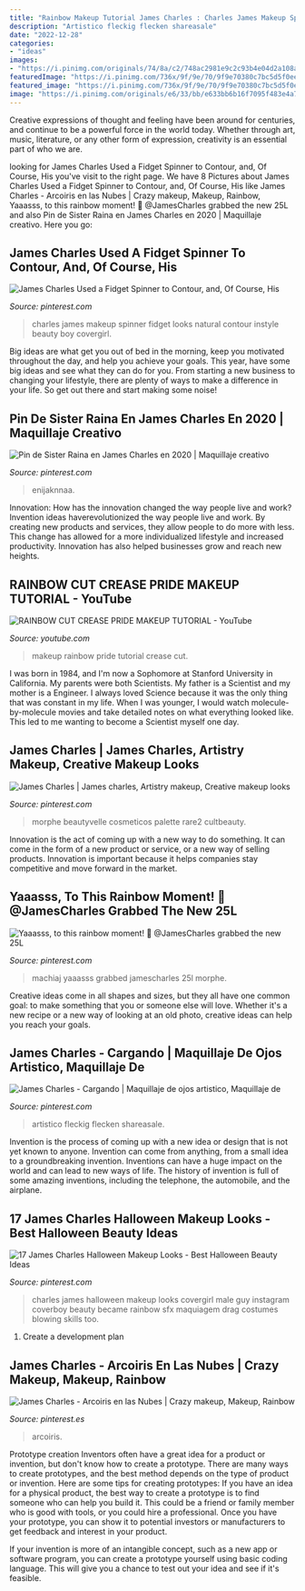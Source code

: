 ```yaml
---
title: "Rainbow Makeup Tutorial James Charles : Charles James Makeup Spinner Fidget Looks Natural Contour Instyle Beauty Boy Covergirl"
description: "Artistico fleckig flecken shareasale"
date: "2022-12-28"
categories:
- "ideas"
images:
- "https://i.pinimg.com/originals/74/8a/c2/748ac2981e9c2c93b4e04d2a108a684c.jpg"
featuredImage: "https://i.pinimg.com/736x/9f/9e/70/9f9e70380c7bc5d5f0ee4b5979de4280.jpg"
featured_image: "https://i.pinimg.com/736x/9f/9e/70/9f9e70380c7bc5d5f0ee4b5979de4280.jpg"
image: "https://i.pinimg.com/originals/e6/33/bb/e633bb6b16f7095f483e4a7ab3bd7159.png"
---
```



Creative expressions of thought and feeling have been around for centuries, and continue to be a powerful force in the world today. Whether through art, music, literature, or any other form of expression, creativity is an essential part of who we are.

	

		
looking for James Charles Used a Fidget Spinner to Contour, and, Of Course, His you've visit to the right page. We have 8 Pictures about James Charles Used a Fidget Spinner to Contour, and, Of Course, His like James Charles - Arcoiris en las Nubes | Crazy makeup, Makeup, Rainbow, Yaaasss, to this rainbow moment! 🌈 @JamesCharles grabbed the new 25L and also Pin de Sister Raina en James Charles en 2020 | Maquillaje creativo. Here you go:
		
    
## James Charles Used A Fidget Spinner To Contour, And, Of Course, His

<img loading=lazy src="https://i.pinimg.com/originals/58/f3/0c/58f30ca0ef9b8fe0c534de6b7d9a1610.jpg" onerror="this.onerror=null;this.src='https://tse1.mm.bing.net/th?id=OIP.hkA9vOuc3c1Vrti_3q2zvAHaHc&amp;pid=15.1';" alt="James Charles Used a Fidget Spinner to Contour, and, Of Course, His">

_Source: pinterest.com_

>charles james makeup spinner fidget looks natural contour instyle beauty boy covergirl. 

	

Big ideas are what get you out of bed in the morning, keep you motivated throughout the day, and help you achieve your goals. This year, have some big ideas and see what they can do for you. From starting a new business to changing your lifestyle, there are plenty of ways to make a difference in your life. So get out there and start making some noise!

    
## Pin De Sister Raina En James Charles En 2020 | Maquillaje Creativo

<img loading=lazy src="https://i.pinimg.com/736x/81/f3/25/81f32530c9295f94f8eefc957f67b0d7.jpg" onerror="this.onerror=null;this.src='https://tse3.mm.bing.net/th?id=OIP.hYkdFtmsieb6KG78AcyUpwAAAA&amp;pid=15.1';" alt="Pin de Sister Raina en James Charles en 2020 | Maquillaje creativo">

_Source: pinterest.com_

>enijaknnaa. 

	

Innovation: How has the innovation changed the way people live and work?
Invention ideas haverevolutionized the way people live and work. By creating new products and services, they allow people to do more with less. This change has allowed for a more individualized lifestyle and increased productivity. Innovation has also helped businesses grow and reach new heights.

    
## RAINBOW CUT CREASE PRIDE MAKEUP TUTORIAL - YouTube

<img loading=lazy src="https://i.ytimg.com/vi/qk6X02zbUao/maxresdefault.jpg" onerror="this.onerror=null;this.src='https://tse2.mm.bing.net/th?id=OIP.9Gl90NAPxD3pXHVD4jTy-AHaEK&amp;pid=15.1';" alt="RAINBOW CUT CREASE PRIDE MAKEUP TUTORIAL - YouTube">

_Source: youtube.com_

>makeup rainbow pride tutorial crease cut. 

	

I was born in 1984, and I'm now a Sophomore at Stanford University in California. My parents were both Scientists. My father is a Scientist and my mother is a Engineer. I always loved Science because it was the only thing that was constant in my life. When I was younger, I would watch molecule-by-molecule movies and take detailed notes on what everything looked like. This led to me wanting to become a Scientist myself one day.

    
## James Charles | James Charles, Artistry Makeup, Creative Makeup Looks

<img loading=lazy src="https://i.pinimg.com/originals/4b/b5/75/4bb5754fa2f55fff5a1a5a9e38da7241.jpg" onerror="this.onerror=null;this.src='https://tse3.mm.bing.net/th?id=OIP._STSfkPIfefhunTqp5yu-gHaJM&amp;pid=15.1';" alt="James Charles | James charles, Artistry makeup, Creative makeup looks">

_Source: pinterest.com_

>morphe beautyvelle cosmeticos palette rare2 cultbeauty. 

	

Innovation is the act of coming up with a new way to do something. It can come in the form of a new product or service, or a new way of selling products. Innovation is important because it helps companies stay competitive and move forward in the market.

    
## Yaaasss, To This Rainbow Moment! 🌈 @JamesCharles Grabbed The New 25L

<img loading=lazy src="https://i.pinimg.com/originals/e6/33/bb/e633bb6b16f7095f483e4a7ab3bd7159.png" onerror="this.onerror=null;this.src='https://tse2.mm.bing.net/th?id=OIP.Wo3YeFd9EguTO0acj63U2AHaHa&amp;pid=15.1';" alt="Yaaasss, to this rainbow moment! 🌈 @JamesCharles grabbed the new 25L">

_Source: pinterest.com_

>machiaj yaaasss grabbed jamescharles 25l morphe. 

	

Creative ideas come in all shapes and sizes, but they all have one common goal: to make something that you or someone else will love. Whether it's a new recipe or a new way of looking at an old photo, creative ideas can help you reach your goals.

    
## James Charles - Cargando | Maquillaje De Ojos Artistico, Maquillaje De

<img loading=lazy src="https://i.pinimg.com/736x/9f/9e/70/9f9e70380c7bc5d5f0ee4b5979de4280.jpg" onerror="this.onerror=null;this.src='https://tse4.mm.bing.net/th?id=OIP.9x4Y6kqtXawK4RGV2wjg2gHaIr&amp;pid=15.1';" alt="James Charles - Cargando | Maquillaje de ojos artistico, Maquillaje de">

_Source: pinterest.com_

>artistico fleckig flecken shareasale. 

	

Invention is the process of coming up with a new idea or design that is not yet known to anyone. Invention can come from anything, from a small idea to a groundbreaking invention. Inventions can have a huge impact on the world and can lead to new ways of life. The history of invention is full of some amazing inventions, including the telephone, the automobile, and the airplane.

    
## 17 James Charles Halloween Makeup Looks - Best Halloween Beauty Ideas

<img loading=lazy src="https://i.pinimg.com/originals/5b/2d/c3/5b2dc3c209f4a7defc6b83ebe8ac8e8d.jpg" onerror="this.onerror=null;this.src='https://tse1.mm.bing.net/th?id=OIP.2Q4hGXtaQqQ_uUNtIx-YJQHaI9&amp;pid=15.1';" alt="17 James Charles Halloween Makeup Looks - Best Halloween Beauty Ideas">

_Source: pinterest.com_

>charles james halloween makeup looks covergirl male guy instagram coverboy beauty became rainbow sfx maquiagem drag costumes blowing skills too. 

	

1. Create a development plan 

    
## James Charles - Arcoiris En Las Nubes | Crazy Makeup, Makeup, Rainbow

<img loading=lazy src="https://i.pinimg.com/originals/74/8a/c2/748ac2981e9c2c93b4e04d2a108a684c.jpg" onerror="this.onerror=null;this.src='https://tse3.mm.bing.net/th?id=OIP.BYeS3xxceeBg9ddfoKNtUAHaJY&amp;pid=15.1';" alt="James Charles - Arcoiris en las Nubes | Crazy makeup, Makeup, Rainbow">

_Source: pinterest.es_

>arcoiris. 

	

Prototype creation
Inventors often have a great idea for a product or invention, but don't know how to create a prototype. There are many ways to create prototypes, and the best method depends on the type of product or invention. Here are some tips for creating prototypes:
If you have an idea for a physical product, the best way to create a prototype is to find someone who can help you build it. This could be a friend or family member who is good with tools, or you could hire a professional. Once you have your prototype, you can show it to potential investors or manufacturers to get feedback and interest in your product.

If your invention is more of an intangible concept, such as a new app or software program, you can create a prototype yourself using basic coding language. This will give you a chance to test out your idea and see if it's feasible.

